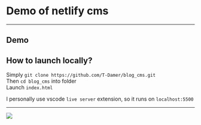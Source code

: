 # Demo of netlify cms

---

## Demo

## How to launch locally?

Simply `git clone https://github.com/T-Damer/blog_cms.git`\
Then `cd blog_cms` into folder\
Launch `index.html`

I personally use vscode `live server` extension, so it runs on `localhost:5500`

---

<a href="https://www.buymeacoffee.com/tdamer"><img src="https://img.buymeacoffee.com/button-api/?text=Support me with a coffee&emoji=☕️&slug=tdamer&button_colour=ffcc33&font_colour=000&font_family=Lato&outline_colour=000&coffee_colour=000"></a>

